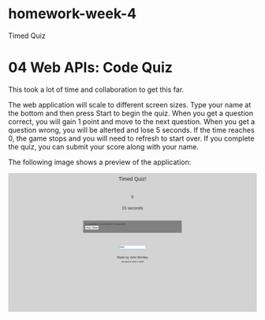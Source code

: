 # homework-week-4
Timed Quiz


# 04 Web APIs: Code Quiz

This took a lot of time and collaboration to get this far.

The web application will scale to different screen sizes.
Type your name at the bottom and then press Start to begin the quiz.
When you get a question correct, you will gain 1 point and move to the next question.
When you get a question wrong, you will be alterted and lose 5 seconds.
If the time reaches 0, the game stops and you will need to refresh to start over.
If you complete the quiz, you can submit your score along with your name.

The following image shows a preview of the application:

![code quiz](./assets/images/timedQuiz.png)

